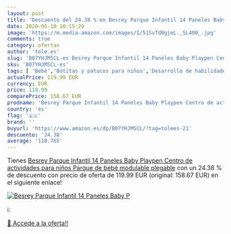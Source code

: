 ```yaml
---
layout: post
title: 'Descuento del 24.38 % en Besrey Parque Infantil 14 Paneles Baby P'
date: 2020-05-10 10:15:29
image: 'https://m.media-amazon.com/images/I/51SvTd0gjeL._SL400_.jpg'
comments: true
category: ofertas
author: 'tole.es'
slug: 'B07YHJM5CL-es Besrey Parque Infantil 14 Paneles Baby Playpen Centro de...'
sku: 'B07YHJM5CL-es'
tags: [ 'Bebé','Botitas y patucos para niños','Desarrollo de habilidades motoras','Juguetes','Juguetes para Bebés y primera infancia','Juguetes para apilar y encajar','Juguetes y juegos','Lactancia y alimentación','Recipientes para comida','Zapatos','Zapatos para bebés','Zapatos para niños','Zapatos y complementos','bebé', ]
actualPrice: 119.99 EUR
currency: EUR
price: 119.99
comparePrice: 158.67 EUR
prodname: 'Besrey Parque Infantil 14 Paneles Baby Playpen Centro de actividades para niños  Parque de bebé modulable plegable'
country: 'es'
flag: '🇪🇸'
brand: ''
buyurl: 'https://www.amazon.es/dp/B07YHJM5CL/?tag=tolees-21'
descuento: '24.38'
average: '110.765'
---
```


Tienes [Besrey Parque Infantil 14 Paneles Baby Playpen Centro de actividades para niños  Parque de bebé modulable plegable](https://www.amazon.es/dp/B07YHJM5CL/?tag=tolees-21) con un 24.38 % de descuento con precio de oferta de 119.99 EUR (original: 158.67 EUR) en el siguiente enlace!

[![Besrey Parque Infantil 14 Paneles Baby P](https://m.media-amazon.com/images/I/51SvTd0gjeL._SL400_.jpg)](https://www.amazon.es/dp/B07YHJM5CL/?tag=tolees-21)

ℹ️:


[🛒 Accede a la oferta!!](https://www.amazon.es/dp/B07YHJM5CL/?tag=tolees-21)
